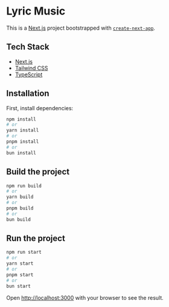 # Lyric Music

This is a [Next.js](https://nextjs.org) project bootstrapped with [`create-next-app`](https://nextjs.org/docs/app/api-reference/cli/create-next-app).

## Tech Stack

- [Next.js](https://nextjs.org)
- [Tailwind CSS](https://tailwindcss.com)
- [TypeScript](https://www.typescriptlang.org)

## Installation

First, install dependencies:

```bash
npm install
# or
yarn install
# or
pnpm install
# or
bun install
```

## Build the project

```bash
npm run build
# or
yarn build
# or
pnpm build
# or
bun build
```

## Run the project

```bash
npm run start
# or
yarn start
# or
pnpm start
# or
bun start
```

Open [http://localhost:3000](http://localhost:3000) with your browser to see the result.
